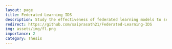 ```yaml
---
layout: page
title: Federated Learning IDS
description: Study the effectiveness of federated learning models to serve as IDS, and their robustness to adversaries.
redirect: https://github.com/saiprasath21/Federated-Learning-IDS
img: assets/img/fl.png
importance: 2
category: Thesis
---
```


